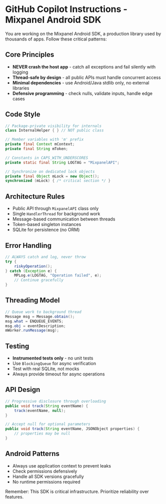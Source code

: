 # GitHub Copilot Instructions - Mixpanel Android SDK

You are working on the Mixpanel Android SDK, a production library used by thousands of apps. Follow these critical patterns:

## Core Principles
- **NEVER crash the host app** - catch all exceptions and fail silently with logging
- **Thread-safe by design** - all public APIs must handle concurrent access
- **Minimal dependencies** - use Android/Java stdlib only, no external libraries
- **Defensive programming** - check nulls, validate inputs, handle edge cases

## Code Style
```java
// Package-private visibility for internals
class InternalHelper { } // NOT public class

// Member variables with 'm' prefix
private final Context mContext;
private final String mToken;

// Constants in CAPS_WITH_UNDERSCORES
private static final String LOGTAG = "MixpanelAPI";

// Synchronize on dedicated lock objects
private final Object mLock = new Object();
synchronized (mLock) { /* critical section */ }
```

## Architecture Rules
- Public API through `MixpanelAPI` class only
- Single `HandlerThread` for background work
- Message-based communication between threads
- Token-based singleton instances
- SQLite for persistence (no ORM)

## Error Handling
```java
// ALWAYS catch and log, never throw
try {
    riskyOperation();
} catch (Exception e) {
    MPLog.e(LOGTAG, "Operation failed", e);
    // Continue gracefully
}
```

## Threading Model
```java
// Queue work to background thread
Message msg = Message.obtain();
msg.what = ENQUEUE_EVENTS;
msg.obj = eventDescription;
mWorker.runMessage(msg);
```

## Testing
- **Instrumented tests only** - no unit tests
- Use `BlockingQueue` for async verification
- Test with real SQLite, not mocks
- Always provide timeout for async operations

## API Design
```java
// Progressive disclosure through overloading
public void track(String eventName) {
    track(eventName, null);
}

// Accept null for optional parameters
public void track(String eventName, JSONObject properties) {
    // properties may be null
}
```

## Android Patterns
- Always use application context to prevent leaks
- Check permissions defensively
- Handle all SDK versions gracefully
- No runtime permissions required

Remember: This SDK is critical infrastructure. Prioritize reliability over features.
